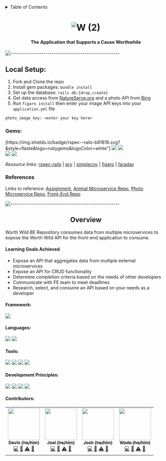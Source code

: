 <details close="close">
  <summary>Table of Contents</summary>
  <ol>
    <li>
      <a href="#getting-started">Getting Started</a>
      <ul>
        <li><a href="#local-setup">Set Up</a></li>
        <li><a href="#gems">Gems</a></li>
      </ul>
    </li>
    <li>
      <a href="#overview">Overview</a>
      <details>
        <summary>details</summary>
        <ul>
          <li><a href="#learning-goals-achieved">Learning Goals Achieved</a></li>
          <li><a href="#framework">Framework</a></li>
          <li><a href="#tools">Tools</a></li>
          <li><a href="#development-principles">Development Principles</a></li>
          <li><a href="#contributors">Contributors</a></li>
        </ul>
      </details>
    </li>
  </ol>
</details>

# <div align="center">![W (2)](https://user-images.githubusercontent.com/87088092/160305910-862472ba-9574-420f-aa8b-d2e99e6c37ff.png)
</div>


#### <div align="center">The Application that Supports a Cause Worthwhile</div>


![-----------------------------------------------------](https://raw.githubusercontent.com/andreasbm/readme/master/assets/lines/rainbow.png)


## Local Setup:

1. Fork and Clone the repo
2. Install gem packages: `bundle install`
3. Set up the database: `rails db:{drop,create}`
4. Get data access from [NatureServe.org](https://www.natureserve.org/access-data) and a photo API from [Bing](https://www.microsoft.com/en-us/bing/apis/bing-image-search-api)
5. Run `figaro install` then enter your image API keys into your `application.yml` file 
```
photo_image_key: <enter your key here>
```

### Gems:

<p>
  [https://img.shields.io/badge/rspec--rails-b81818.svg?&style=flaste&logo=rubygems&logoColor=white"]
  <img src="https://img.shields.io/badge/pry-b81818.svg?&style=flaste&logo=rubygems&logoColor=white" />   
  <img src="https://img.shields.io/badge/simplecov-b81818.svg?&style=flaste&logo=rubygems&logoColor=white" />  
  </br>
  <img src="https://img.shields.io/badge/figaro-b81818.svg?&style=flaste&logo=rubygems&logoColor=white" />  
  <img src="https://img.shields.io/badge/faraday-b81818.svg?&style=flaste&logo=rubygems&logoColor=white" />
</p>

*Resource links:*
[rspec-rails](https://github.com/rspec/rspec-rails) | [pry](https://github.com/pry/pry) | [simplecov](https://github.com/simplecov-ruby/simplecov) | [figaro](https://medium.com/@MinimalGhost/the-figaro-gem-an-easier-way-to-securely-configure-rails-applications-c6f963b7e993) | [faraday](https://github.com/lostisland/faraday)

### References

Links to reference: [Assignment](https://mod4.turing.edu/projects/capstone/), [Animal Microservice Repo](https://github.com/Worth-Wild/worth_wild_animal_api), [Photo Microservice Repo](https://github.com/Worth-Wild/worth_wild_photo_api), [Front-End Repo](https://github.com/Worth-Wild/worth_wild_fe)


![-----------------------------------------------------](https://raw.githubusercontent.com/andreasbm/readme/master/assets/lines/rainbow.png)

## <div align="center">Overview</div>

Worth Wild BE Repository consumes data from multiple microservices to expose the Worth Wild API for the front-end application to consume.


####  Learning Goals Achieved

* Expose an API that aggregates data from multiple external microservices
* Expose an API for CRUD functionality
* Determine completion criteria based on the needs of other developers
* Communicate with FE team to meet deadlines
* Research, select, and consume an API based on your needs as a developer


#### Framework:
<p>
  <img src="https://img.shields.io/badge/Ruby%20On%20Rails-b81818.svg?&style=flat&logo=rubyonrails&logoColor=white" />
</p>

#### Languages:
<p>
  <img src="https://img.shields.io/badge/Ruby-CC0000.svg?&style=flaste&logo=ruby&logoColor=white" />
  <img src="https://img.shields.io/badge/ActiveRecord-CC0000.svg?&style=flaste&logo=rubyonrails&logoColor=white" />
</p>

#### Tools:
<p>
  <img src="https://img.shields.io/badge/Atom-66595C.svg?&style=flaste&logo=atom&logoColor=white" />  
  <img src="https://img.shields.io/badge/Git-F05032.svg?&style=flaste&logo=git&logoColor=white" />
  <img src="https://img.shields.io/badge/GitHub-181717.svg?&style=flaste&logo=github&logoColor=white" />
  <img src="https://img.shields.io/badge/Postman-FF6E4F.svg?&style=flat&logo=postman&logoColor=white" />
</p>

#### Development Principles:
<p>
  <img src="https://img.shields.io/badge/OOP-b81818.svg?&style=flaste&logo=OOP&logoColor=white" />
  <img src="https://img.shields.io/badge/TDD-b87818.svg?&style=flaste&logo=TDD&logoColor=white" />
  <img src="https://img.shields.io/badge/MVC-b8b018.svg?&style=flaste&logo=MVC&logoColor=white" />
  <img src="https://img.shields.io/badge/REST-33b818.svg?&style=flaste&logo=REST&logoColor=white" />  
</p>

#### Contributors:

<!-- ALL-CONTRIBUTORS-LIST:START - Do not remove or modify this section -->
<!-- prettier-ignore-start -->
<!-- markdownlint-disable -->
<table>
  <tr>
     <!-- Brian -->
<!--     <td align="center"><a href="https://github.com/bpeterson2579"><img src="https://avatars.githubusercontent.com/u/83668309?v=4" width="100px;" alt=""/><br /><sub><b>Brian (he/him)</b></sub></a><br /><a href="https://github.com/Worth-Wild/worth_wild_be/commits?author=bpeterson2579" title="Code">💻</a> <a href="#ideas-bpeterson2579" title="Ideas, Planning, & Feedback">🤔</a> <a href="https://github.com/Worth-Wild/worth_wild_be/commits?author=bpeterson2579" title="Tests">⚠️</a> <a href="https://github.com/Worth-Wild/worth_wild_be/pulls?q=is%3Apr+reviewed-by%3Ajbpeterson2579" title="Reviewed Pull Requests">👀</a></td> -->
     <!-- Devin -->
  <td align="center"><a href="https://github.com/devin-p-lay"><img src="https://avatars.githubusercontent.com/u/87088092?v=4" width="100px;" alt=""/><br /><sub><b>Devin (he/him)</b></sub></a><br /><a href="https://github.com/Worth-Wild/worth_wild_be/commits?author=devin-p-lay" title="Code">💻</a> <a href="#ideas-devin-p-lay" title="Ideas, Planning, & Feedback">🤔</a> <a href="https://github.com/Worth-Wild/worth_wild_be/commits?author=devin-p-lay" title="Tests">⚠️</a> <a href="https://github.com/Worth-Wild/worth_wild_be/pulls?q=is%3Apr+reviewed-by%3Ajdevin-p-lay" title="Reviewed Pull Requests">👀</a></td>
    <!-- Jessica -->
<!--     <td align="center"><a href="https://github.com/Jorgan612"><img src="https://user-images.githubusercontent.com/87088092/160305666-d398c367-fbad-4e03-9a43-51813f7960ce.png" width="100px;" alt=""/><br /><sub><b>Jessica (she/her)</b></sub></a><br /><a href="https://github.com/Worth-Wild/worth_wild_be/commits?author=Jorgan612" title="Code">💻</a> <a href="#ideas-Jorgan612" title="Ideas, Planning, & Feedback">🤔</a> <a href="https://github.com/Worth-Wild/worth_wild_be/commits?author=Jorgan612" title="Tests">⚠️</a> <a href="https://github.com/Worth-Wild/worth_wild_be/pulls?q=is%3Apr+reviewed-by%3AjJorgan612" title="Reviewed Pull Requests">👀</a></td> -->
    <!-- Joel -->
    <td align="center"><a href="https://github.com/joel-grant"><img src="https://user-images.githubusercontent.com/87088092/160305603-470088bb-0c16-4a04-8e4b-b73adc74cfbb.png" width="100px;" alt=""/><br /><sub><b>Joel (he/him)</b></sub></a><br /><a href="https://github.com/Worth-Wild/worth_wild_be/commits?author=joel-grant" title="Code">💻</a> <a href="#ideas-joel-grant" title="Ideas, Planning, & Feedback">🤔</a> <a href="https://github.com/Worth-Wild/worth_wild_be/commits?author=joel-grant" title="Tests">⚠️</a> <a href="https://github.com/Worth-Wild/worth_wild_be/pulls?q=is%3Apr+reviewed-by%3Ajoel-grant" title="Reviewed Pull Requests">👀</a></td>
    <!-- Josh -->
     <td align="center"><a href="https://github.com/jaw772"><img src="https://avatars.githubusercontent.com/u/87674632?v=4" width="100px;" alt=""/><br /><sub><b>Josh (he/him)</b></sub></a><br /><a href="https://github.com/Worth-Wild/worth_wild_be/commits?author=jaw772" title="Code">💻</a> <a href="#ideas-jaw772" title="Ideas, Planning, & Feedback">🤔</a> <a href="https://github.com/Worth-Wild/worth_wild_be/commits?author=jaw772" title="Tests">⚠️</a> <a href="https://github.com/Worth-Wild/worth_wild_be/pulls?q=is%3Apr+reviewed-by%3Ajaw772" title="Reviewed Pull Requests">👀</a></td>
    <!-- Kai -->
<!--      <td align="center"><a href="https://github.com/kavakai"><img src="https://avatars.githubusercontent.com/u/87667120?v=4" width="100px;" alt=""/><br /><sub><b>Kai (he/him)</b></sub></a><br /><a href="https://github.com/Worth-Wild/worth_wild_be/commits?author=kavakai" title="Code">💻</a> <a href="#ideas-kavakai" title="Ideas, Planning, & Feedback">🤔</a> <a href="https://github.com/Worth-Wild/worth_wild_be/commits?author=kavakai" title="Tests">⚠️</a> <a href="https://github.com/Worth-Wild/worth_wild_be/pulls?q=is%3Apr+reviewed-by%3Ajkavakai" title="Reviewed Pull Requests">👀</a></td> -->
    <!-- Susanna -->
<!--   <td align="center"><a href="https://github.com/susannaopal"><img src="https://avatars.githubusercontent.com/u/83846677?v=4" width="100px;" alt=""/><br /><sub><b>Susanna (she/her)</b></sub></a><br /><a href="https://github.com/Worth-Wild/worth_wild_be/commits?author=susannaopal" title="Code">💻</a> <a href="#ideas-susannaopal" title="Ideas, Planning, & Feedback">🤔</a> <a href="https://github.com/Worth-Wild/worth_wild_be/commits?author=susannaopal" title="Tests">⚠️</a> <a href="https://github.com/Worth-Wild/worth_wild_be/pulls?q=is%3Apr+reviewed-by%3Ajsusannaopal" title="Reviewed Pull Requests">👀</a></td> -->
     <!-- Wade -->
  <td align="center"><a href="https://github.com/WadeNaughton"><img src="https://avatars.githubusercontent.com/u/90228086?v=4" width="100px;" alt=""/><br /><sub><b>Wade (he/him)</b></sub></a><br /><a href="https://github.com/Worth-Wild/worth_wild_be/commits?author=WadeNaughton" title="Code">💻</a> <a href="#ideas-WadeNaughton" title="Ideas, Planning, & Feedback">🤔</a> <a href="https://github.com/Worth-Wild/worth_wild_be/commits?author=WadeNaughton" title="Tests">⚠️</a> <a href="https://github.com/Worth-Wild/worth_wild_be/pulls?q=is%3Apr+reviewed-by%3AjWadeNaughton" title="Reviewed Pull Requests">👀</a></td>
  </tr>
</table>

<!-- markdownlint-restore -->
<!-- prettier-ignore-end -->

<!-- ALL-CONTRIBUTORS-LIST:END -->
